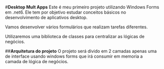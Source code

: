 #**Desktop Mult Apps**
Este é meu primeiro projeto utilizando Windows Forms em .net6. Ele tem por objetivo estudar conceitos básicos no desenvolvimento de aplicativos desktop.

Vamos desenvolver vários formulários que realizam tarefas diferentes.

Utilizaremos uma biblioteca de classes para centralizar as lógicas de negócios.

##**Arquitetura do projeto**
O projeto será divido em 2 camadas apenas uma de interface usando windows forms que irá consumir em memoria a camada de lógica de negócios.
